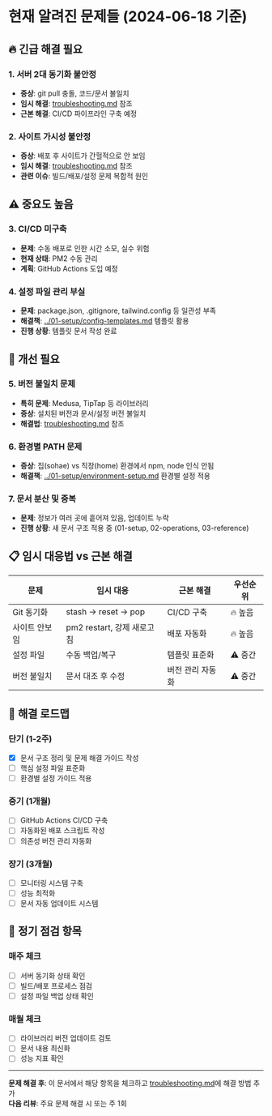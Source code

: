 # 현재 알려진 문제들 (2024-06-18 기준)

## 🔥 긴급 해결 필요

### 1. 서버 2대 동기화 불안정
- **증상**: git pull 충돌, 코드/문서 불일치
- **임시 해결**: [troubleshooting.md](troubleshooting.md#git-동기화-충돌-해결) 참조
- **근본 해결**: CI/CD 파이프라인 구축 예정

### 2. 사이트 가시성 불안정  
- **증상**: 배포 후 사이트가 간헐적으로 안 보임
- **임시 해결**: [troubleshooting.md](troubleshooting.md#사이트가-안-보일-때-5분-해결법) 참조
- **관련 이슈**: 빌드/배포/설정 문제 복합적 원인

## ⚠️ 중요도 높음

### 3. CI/CD 미구축
- **문제**: 수동 배포로 인한 시간 소모, 실수 위험
- **현재 상태**: PM2 수동 관리
- **계획**: GitHub Actions 도입 예정

### 4. 설정 파일 관리 부실
- **문제**: package.json, .gitignore, tailwind.config 등 일관성 부족
- **해결책**: [../01-setup/config-templates.md](../01-setup/config-templates.md) 템플릿 활용
- **진행 상황**: 템플릿 문서 작성 완료

## 🔧 개선 필요

### 5. 버전 불일치 문제 
- **특히 문제**: Medusa, TipTap 등 라이브러리
- **증상**: 설치된 버전과 문서/설정 버전 불일치
- **해결법**: [troubleshooting.md](troubleshooting.md#medusa-버전-불일치-문제) 참조

### 6. 환경별 PATH 문제
- **증상**: 집(sohae) vs 직장(home) 환경에서 npm, node 인식 안됨
- **해결책**: [../01-setup/environment-setup.md](../01-setup/environment-setup.md) 환경별 설정 적용

### 7. 문서 분산 및 중복
- **문제**: 정보가 여러 곳에 흩어져 있음, 업데이트 누락
- **진행 상황**: 새 문서 구조 적용 중 (01-setup, 02-operations, 03-reference)

## 📋 임시 대응법 vs 근본 해결

| 문제 | 임시 대응 | 근본 해결 | 우선순위 |
|------|-----------|-----------|----------|
| Git 동기화 | stash → reset → pop | CI/CD 구축 | 🔥 높음 |
| 사이트 안보임 | pm2 restart, 강제 새로고침 | 배포 자동화 | 🔥 높음 |
| 설정 파일 | 수동 백업/복구 | 템플릿 표준화 | ⚠️ 중간 |
| 버전 불일치 | 문서 대조 후 수정 | 버전 관리 자동화 | ⚠️ 중간 |

## 🎯 해결 로드맵

### 단기 (1-2주)
- [x] 문서 구조 정리 및 문제 해결 가이드 작성
- [ ] 핵심 설정 파일 표준화
- [ ] 환경별 설정 가이드 적용

### 중기 (1개월)
- [ ] GitHub Actions CI/CD 구축
- [ ] 자동화된 배포 스크립트 작성
- [ ] 의존성 버전 관리 자동화

### 장기 (3개월)
- [ ] 모니터링 시스템 구축
- [ ] 성능 최적화
- [ ] 문서 자동 업데이트 시스템

## 🔄 정기 점검 항목

### 매주 체크
- [ ] 서버 동기화 상태 확인
- [ ] 빌드/배포 프로세스 점검
- [ ] 설정 파일 백업 상태 확인

### 매월 체크  
- [ ] 라이브러리 버전 업데이트 검토
- [ ] 문서 내용 최신화
- [ ] 성능 지표 확인

---

**문제 해결 후**: 이 문서에서 해당 항목을 체크하고 [troubleshooting.md](troubleshooting.md)에 해결 방법 추가  
**다음 리뷰**: 주요 문제 해결 시 또는 주 1회